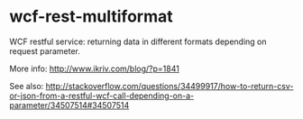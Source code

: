 # wcf-rest-multiformat
WCF restful service: returning data in different formats depending on request parameter.

More info:
http://www.ikriv.com/blog/?p=1841

See also:
http://stackoverflow.com/questions/34499917/how-to-return-csv-or-json-from-a-restful-wcf-call-depending-on-a-parameter/34507514#34507514
